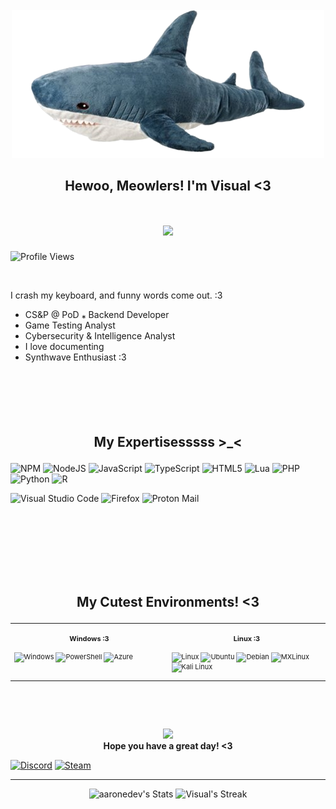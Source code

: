 <p align="center">
<br> <br> <br>  <img src="https://github.com/VisuaISource/VisuaISource/blob/main/blahaj.png"/>
<br>
</p>

## <p align="center"> Hewoo, Meowlers! I'm Visual <3 </p>
<h1 align="center">
	<img src="https://readme-typing-svg.demolab.com?font=Fira+Code&pause=1000&color=F7DEF7&width=435&lines=Hewo%2C+Meowlers!;I'm+Visual+%3C3"/>
</h1>


![Profile Views](https://komarev.com/ghpvc/?username=VisuaISource)

<br>

I crash my keyboard, and funny words come out. :3
- CS&P @ PoD ⁎ Backend Developer
- Game Testing Analyst
- Cybersecurity & Intelligence Analyst
- I love documenting
- Synthwave Enthusiast :3
<br><br><br>
<br><br><br>
## <p align="center"> My Expertisesssss >_< </p>

![NPM](https://img.shields.io/badge/NPM-%23CB3837.svg?style=for-the-badge&logo=npm&logoColor=white)
![NodeJS](https://img.shields.io/badge/node.js-6DA55F?style=for-the-badge&logo=node.js&logoColor=white)
![JavaScript](https://img.shields.io/badge/javascript-%23323330.svg?style=for-the-badge&logo=javascript&logoColor=%23F7DF1E)
![TypeScript](https://img.shields.io/badge/typescript-%23007ACC.svg?style=for-the-badge&logo=typescript&logoColor=white)
![HTML5](https://img.shields.io/badge/html5-%23E34F26.svg?style=for-the-badge&logo=html5&logoColor=white)
![Lua](https://img.shields.io/badge/lua-%232C2D72.svg?style=for-the-badge&logo=lua&logoColor=white)
![PHP](https://img.shields.io/badge/php-%23777BB4.svg?style=for-the-badge&logo=php&logoColor=white)
![Python](https://img.shields.io/badge/python-3670A0?style=for-the-badge&logo=python&logoColor=ffdd54)
![R](https://img.shields.io/badge/r-%23276DC3.svg?style=for-the-badge&logo=r&logoColor=white)

![Visual Studio Code](https://img.shields.io/badge/Visual%20Studio%20Code-0078d7.svg?style=for-the-badge&logo=visual-studio-code&logoColor=white)
![Firefox](https://img.shields.io/badge/Firefox-FF7139?style=for-the-badge&logo=Firefox-Browser&logoColor=white)
![Proton Mail](https://img.shields.io/badge/ProtonMail-8B89CC?style=for-the-badge&logo=protonmail&logoColor=white)



<br><br><br><br><br><br>


## <p align="center"> <b> My Cutest Environments! <3 </b> </p>

<div class="table-devenvironment">
  <table style="font-size: 11px">
  <tr>
  <td valign="top" width="50%">
  
  #### <p align="center"> Windows :3 </p>
  
  ![Windows](https://img.shields.io/badge/Windows-0078D6?style=for-the-badge&logo=windows&logoColor=white)
  ![PowerShell](https://img.shields.io/badge/PowerShell-%235391FE.svg?style=for-the-badge&logo=powershell&logoColor=white)
  ![Azure](https://img.shields.io/badge/azure-%230072C6.svg?style=for-the-badge&logo=microsoftazure&logoColor=white)
  
  </td>
  <td valign="top" width="50%">
  
  #### <p align="center"> Linux :3 </p>
  
  ![Linux](https://img.shields.io/badge/Linux-FCC624?style=for-the-badge&logo=linux&logoColor=black)
  ![Ubuntu](https://img.shields.io/badge/Ubuntu-E95420?style=for-the-badge&logo=ubuntu&logoColor=white)
  ![Debian](https://img.shields.io/badge/Debian-D70A53?style=for-the-badge&logo=debian&logoColor=white)
  ![MXLinux](https://img.shields.io/badge/-MX%20Linux-%23000000?style=for-the-badge&logo=MXlinux&logoColor=white)
  ![Kali Linux](https://img.shields.io/badge/Kali-268BEE?style=for-the-badge&logo=kalilinux&logoColor=white)
  
  </td>
  </tr>
  </table>
<br><br><br>
<p align="center">
<img src="https://raw.githubusercontent.com/innng/innng/master/assets/kyubey.gif" height="40" />
<br> <b> Hope you have a great day! <3 </b>
</p>
  
[![Discord](https://img.shields.io/badge/Discord-%235865F2.svg?style=for-the-badge&logo=discord&logoColor=white)](discord.com/users/1264589957222236226)
[![Steam](https://img.shields.io/badge/steam-%23000000.svg?style=for-the-badge&logo=steam&logoColor=white)](https://steamcommunity.com/id/visualsource/)
___

<div class="badges-githubstats">
  <p align="center">
    <img src="https://github-readme-stats.vercel.app/api?username=VisuaISource&theme=tokyonight&show_icons=true&hide_border=true&count_private=true" alt="aaronedev's Stats" height="165">
    <img src="https://github-readme-streak-stats.herokuapp.com/?user=VisuaISource&theme=tokyonight&hide_border=true" alt="Visual's Streak" height="165">
  </p>
</div>
